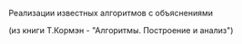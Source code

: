 Реализации известных алгоритмов с объяснениями

(из книги Т.Кормэн - "Алгоритмы. Построение и анализ")